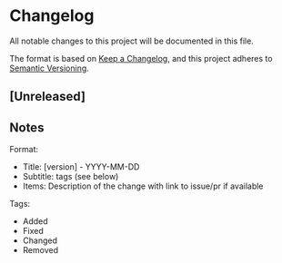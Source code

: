 # Changelog

All notable changes to this project will be documented in this file.

The format is based on [Keep a Changelog](https://keepachangelog.com/en/1.0.0/),
and this project adheres to [Semantic Versioning](https://semver.org/spec/v2.0.0.html).

## [Unreleased]

## Notes

Format:
- Title: [version] - YYYY-MM-DD
- Subtitle: tags (see below)
- Items: Description of the change with link to issue/pr if available

Tags:
- Added
- Fixed
- Changed
- Removed

